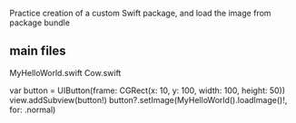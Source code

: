 Practice creation of a custom Swift package, and load the image from package bundle

## main files
MyHelloWorld.swift
Cow.swift

var button = UIButton(frame: CGRect(x: 10, y: 100, width: 100, height: 50))
view.addSubview(button!)
button?.setImage(MyHelloWorld().loadImage()!, for: .normal)
